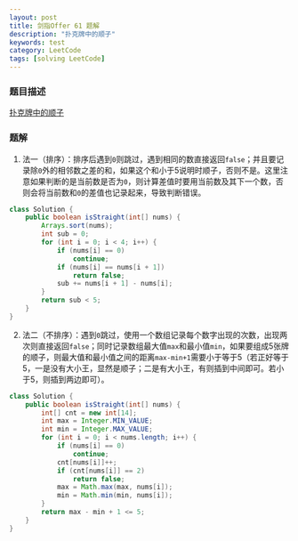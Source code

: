 ```yaml
---
layout: post
title: 剑指Offer 61 题解
description: "扑克牌中的顺子"
keywords: test
category: LeetCode
tags: [solving LeetCode]
---
```


### 题目描述
[扑克牌中的顺子](https://leetcode-cn.com/problems/bu-ke-pai-zhong-de-shun-zi-lcof/)

### 题解
1. 法一（排序）：排序后遇到`0`则跳过，遇到相同的数直接返回`false`；并且要记录除`0`外的相邻数之差的和，如果这个和小于5说明时顺子，否则不是。这里注意如果判断的是当前数是否为`0`，则计算差值时要用当前数及其下一个数，否则会将当前数和`0`的差值也记录起来，导致判断错误。
```java
class Solution {
    public boolean isStraight(int[] nums) {
        Arrays.sort(nums);
        int sub = 0;
        for (int i = 0; i < 4; i++) {
            if (nums[i] == 0)
                continue;
            if (nums[i] == nums[i + 1])
                return false;
            sub += nums[i + 1] - nums[i];
        }
        return sub < 5;
    }
}
```
2. 法二（不排序）：遇到`0`跳过，使用一个数组记录每个数字出现的次数，出现两次则直接返回`false`；同时记录数组最大值`max`和最小值`min`，如果要组成5张牌的顺子，则最大值和最小值之间的距离`max-min+1`需要小于等于5（若正好等于5，一是没有大小王，显然是顺子；二是有大小王，有则插到中间即可。若小于5，则插到两边即可）。
```java
class Solution {
    public boolean isStraight(int[] nums) {
        int[] cnt = new int[14];
        int max = Integer.MIN_VALUE;
        int min = Integer.MAX_VALUE;
        for (int i = 0; i < nums.length; i++) {
            if (nums[i] == 0)
                continue;
            cnt[nums[i]]++;
            if (cnt[nums[i]] == 2)
                return false;
            max = Math.max(max, nums[i]);
            min = Math.min(min, nums[i]);
        }
        return max - min + 1 <= 5;
    }
}
```